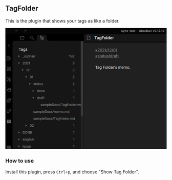 ## TagFolder

This is the plugin that shows your tags as like a folder.

![screenshot](images/screenshot.png)

### How to use

Install this plugin, press `Ctrl+p`, and choose "Show Tag Folder".